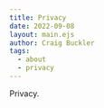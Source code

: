 ```yaml
---
title: Privacy
date: 2022-09-08
layout: main.ejs
author: Craig Buckler
tags:
  - about
  - privacy
---
```


Privacy.
